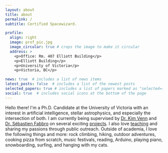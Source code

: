 ```yaml
---
layout: about
title: about
permalink: /
subtitle: Certified Spacewizard.

profile:
  align: right
  image: prof_pic.jpg
  image_circular: true # crops the image to make it circular
  address: >
    <p>Office: Rm. 407 Elliott Building</p>
    <p>Elliott Building</p>
    <p>University of Victoria</p>
    <p>Victoria, BC</p>

news: true  # includes a list of news items
latest_posts: false  # includes a list of the newest posts
selected_papers: true # includes a list of papers marked as "selected={true}"
social: true  # includes social icons at the bottom of the page
---
```

Hello there! I'm a Ph.D. Candidate at the University of Victoria with an interest in artificial intelligence, stellar astrophysics, and especially the intersection of both. I am currently being supervised by [Dr. Kim Venn](https://www.uvic.ca/research/centres/arc/people/faculty/venn-kim.php) and [Dr. Sébastien Fabbro](https://astroherzberg.org/people/sebastien-fabbro/) on several exciting [projects](/projects). I also love [teaching](/teaching) and sharing my passions through public outreach. Outside of academia, I love the following things and more: rock climbing, hiking, outdoor adventures, cooking pizza from scratch, music festivals, reading, Arduino, playing piano, snowboarding, surfing, and hanging with my cats.
